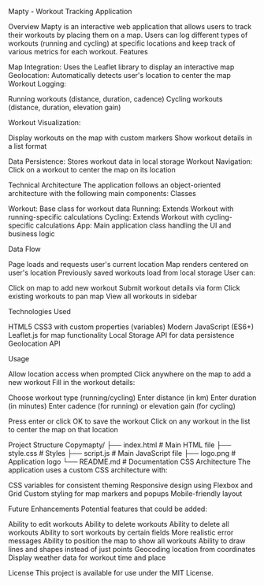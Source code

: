 Mapty - Workout Tracking Application

Overview
Mapty is an interactive web application that allows users to track their workouts by placing them on a map. Users can log different types of workouts (running and cycling) at specific locations and keep track of various metrics for each workout.
Features

Map Integration: Uses the Leaflet library to display an interactive map
Geolocation: Automatically detects user's location to center the map
Workout Logging:

Running workouts (distance, duration, cadence)
Cycling workouts (distance, duration, elevation gain)


Workout Visualization:

Display workouts on the map with custom markers
Show workout details in a list format


Data Persistence: Stores workout data in local storage
Workout Navigation: Click on a workout to center the map on its location

Technical Architecture
The application follows an object-oriented architecture with the following main components:
Classes

Workout: Base class for workout data
Running: Extends Workout with running-specific calculations
Cycling: Extends Workout with cycling-specific calculations
App: Main application class handling the UI and business logic

Data Flow

Page loads and requests user's current location
Map renders centered on user's location
Previously saved workouts load from local storage
User can:

Click on map to add new workout
Submit workout details via form
Click existing workouts to pan map
View all workouts in sidebar



Technologies Used

HTML5
CSS3 with custom properties (variables)
Modern JavaScript (ES6+)
Leaflet.js for map functionality
Local Storage API for data persistence
Geolocation API


Usage

Allow location access when prompted
Click anywhere on the map to add a new workout
Fill in the workout details:

Choose workout type (running/cycling)
Enter distance (in km)
Enter duration (in minutes)
Enter cadence (for running) or elevation gain (for cycling)


Press enter or click OK to save the workout
Click on any workout in the list to center the map on that location

Project Structure
Copymapty/
├── index.html          # Main HTML file
├── style.css          # Styles
├── script.js          # Main JavaScript file
├── logo.png           # Application logo
└── README.md          # Documentation
CSS Architecture
The application uses a custom CSS architecture with:

CSS variables for consistent theming
Responsive design using Flexbox and Grid
Custom styling for map markers and popups
Mobile-friendly layout


Future Enhancements
Potential features that could be added:

Ability to edit workouts
Ability to delete workouts
Ability to delete all workouts
Ability to sort workouts by certain fields
More realistic error messages
Ability to position the map to show all workouts
Ability to draw lines and shapes instead of just points
Geocoding location from coordinates
Display weather data for workout time and place

License
This project is available for use under the MIT License.
